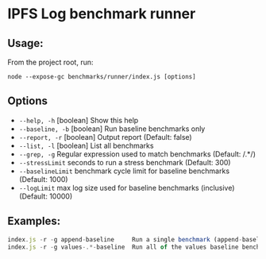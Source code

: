 # IPFS Log benchmark runner

## Usage: 

From the project root, run:

```
node --expose-gc benchmarks/runner/index.js [options]
```

## Options

- `--help, -h` [boolean] Show this help
- `--baseline, -b` [boolean] Run baseline benchmarks only
- `--report, -r` [boolean] Output report (Default: false)
- `--list, -l` [boolean] List all benchmarks
- `--grep, -g` <regexp> Regular expression used to match benchmarks (Default: /.*/)
- `--stressLimit` <Int or Infinity> seconds to run a stress benchmark (Default: 300)
- `--baselineLimit` <Int> benchmark cycle limit for baseline benchmarks (Default: 1000)
- `--logLimit` <Int> max log size used for baseline benchmarks (inclusive) (Default: 10000)

## Examples:
  
```JavaScript
index.js -r -g append-baseline     Run a single benchmark (append-baseline)
index.js -r -g values-.*-baseline  Run all of the values baseline benchmarks
```
